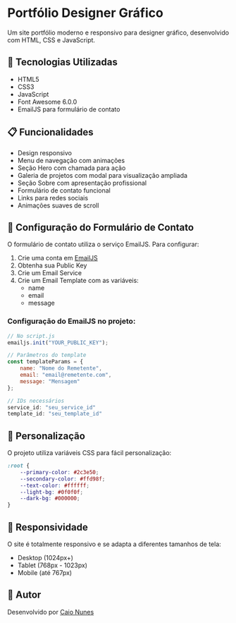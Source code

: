 # Portfólio Designer Gráfico

Um site portfólio moderno e responsivo para designer gráfico, desenvolvido com HTML, CSS e JavaScript.

## 🚀 Tecnologias Utilizadas

- HTML5
- CSS3
- JavaScript
- Font Awesome 6.0.0
- EmailJS para formulário de contato

## 📋 Funcionalidades

- Design responsivo
- Menu de navegação com animações
- Seção Hero com chamada para ação
- Galeria de projetos com modal para visualização ampliada
- Seção Sobre com apresentação profissional
- Formulário de contato funcional
- Links para redes sociais
- Animações suaves de scroll

## 📧 Configuração do Formulário de Contato

O formulário de contato utiliza o serviço EmailJS. Para configurar:

1. Crie uma conta em [EmailJS](https://www.emailjs.com/)
2. Obtenha sua Public Key
3. Crie um Email Service
4. Crie um Email Template com as variáveis:
   - name
   - email
   - message

### Configuração do EmailJS no projeto:

```javascript
// No script.js
emailjs.init("YOUR_PUBLIC_KEY");

// Parâmetros do template
const templateParams = {
    name: "Nome do Remetente",
    email: "email@remetente.com",
    message: "Mensagem"
};

// IDs necessários
service_id: "seu_service_id"
template_id: "seu_template_id"
```

## 🎨 Personalização

O projeto utiliza variáveis CSS para fácil personalização:

```css
:root {
    --primary-color: #2c3e50;
    --secondary-color: #ffd98f;
    --text-color: #ffffff;
    --light-bg: #0f0f0f;
    --dark-bg: #000000;
}
```

## 📱 Responsividade

O site é totalmente responsivo e se adapta a diferentes tamanhos de tela:
- Desktop (1024px+)
- Tablet (768px - 1023px)
- Mobile (até 767px)

## 👤 Autor

Desenvolvido por [Caio Nunes](https://www.instagram.com/2ez_caio/) 